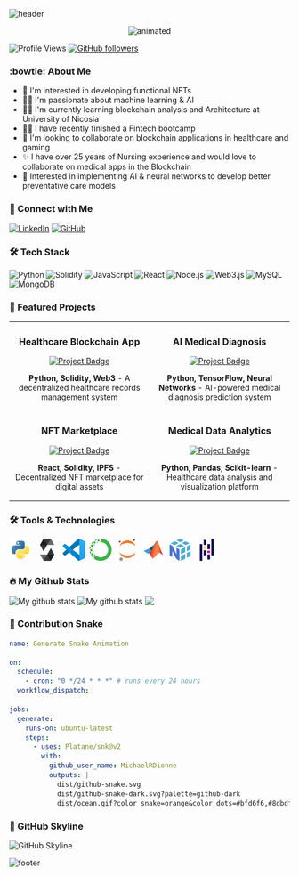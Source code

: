 ![header](https://capsule-render.vercel.app/api?type=cylinder&color=faceff&customColorList=0,2,2,5,30&height=135&section=header&text=Michael%20Dionne!&fontSize=65&animation=blinking)

<p align="center">
  <img src="https://github.com/DigitalGoldRush/DigitalGoldRush/blob/main/readme%20media/ethereum-eth%20(1).gif" alt="animated" />
</p>

<!-- Profile Views Counter -->
![Profile Views](https://komarev.com/ghpvc/?username=MichaelRDionne&color=brightgreen&style=flat-square)
[![GitHub followers](https://img.shields.io/github/followers/MichaelRDionne?style=social)](https://github.com/MichaelRDionne)

### :bowtie: About Me
- 👀 I'm interested in developing functional NFTs
- 👨‍💻 I'm passionate about machine learning & AI
- 🧑‍🎓 I'm currently learning blockchain analysis and Architecture at University of Nicosia
- 🧑‍🎓 I have recently finished a Fintech bootcamp
- 💞️ I'm looking to collaborate on blockchain applications in healthcare and gaming
- ✨ I have over 25 years of Nursing experience and would love to collaborate on medical apps in the Blockchain
- 🤖 Interested in implementing AI & neural networks to develop better preventative care models

### 🔗 Connect with Me
[![LinkedIn](https://img.shields.io/badge/LinkedIn-0077B5?style=for-the-badge&logo=linkedin&logoColor=white)](https://www.linkedin.com/in/michael-dionne-b2a1b61b/)
[![GitHub](https://img.shields.io/badge/GitHub-100000?style=for-the-badge&logo=github&logoColor=white)](https://github.com/MichaelRDionne)

### 🛠️ Tech Stack
![Python](https://img.shields.io/badge/Python-3776AB?style=for-the-badge&logo=python&logoColor=white)
![Solidity](https://img.shields.io/badge/Solidity-363636?style=for-the-badge&logo=solidity&logoColor=white)
![JavaScript](https://img.shields.io/badge/JavaScript-F7DF1E?style=for-the-badge&logo=javascript&logoColor=black)
![React](https://img.shields.io/badge/React-20232A?style=for-the-badge&logo=react&logoColor=61DAFB)
![Node.js](https://img.shields.io/badge/Node.js-43853D?style=for-the-badge&logo=node.js&logoColor=white)
![Web3.js](https://img.shields.io/badge/Web3.js-F16822?style=for-the-badge&logo=web3.js&logoColor=white)
![MySQL](https://img.shields.io/badge/MySQL-005C84?style=for-the-badge&logo=mysql&logoColor=white)
![MongoDB](https://img.shields.io/badge/MongoDB-4EA94B?style=for-the-badge&logo=mongodb&logoColor=white)

### 🚀 Featured Projects
<table>
  <tr>
    <td width="50%">
      <h3 align="center">Healthcare Blockchain App</h3>
      <div align="center">
        <a href="https://github.com/MichaelRDionne/your-repo" target="_blank">
          <img src="https://img.shields.io/badge/Code-View%20Repository-blue?style=for-the-badge&logo=github" alt="Project Badge"/>
        </a>
        <p><strong>Python, Solidity, Web3</strong> - A decentralized healthcare records management system</p>
      </div>
    </td>
    <td width="50%">
      <h3 align="center">AI Medical Diagnosis</h3>
      <div align="center">
        <a href="https://github.com/MichaelRDionne/your-repo" target="_blank">
          <img src="https://img.shields.io/badge/Code-View%20Repository-blue?style=for-the-badge&logo=github" alt="Project Badge"/>
        </a>
        <p><strong>Python, TensorFlow, Neural Networks</strong> - AI-powered medical diagnosis prediction system</p>
      </div>
    </td>
  </tr>
  <tr>
    <td width="50%">
      <h3 align="center">NFT Marketplace</h3>
      <div align="center">
        <a href="https://github.com/MichaelRDionne/your-repo" target="_blank">
          <img src="https://img.shields.io/badge/Code-View%20Repository-blue?style=for-the-badge&logo=github" alt="Project Badge"/>
        </a>
        <p><strong>React, Solidity, IPFS</strong> - Decentralized NFT marketplace for digital assets</p>
      </div>
    </td>
    <td width="50%">
      <h3 align="center">Medical Data Analytics</h3>
      <div align="center">
        <a href="https://github.com/MichaelRDionne/your-repo" target="_blank">
          <img src="https://img.shields.io/badge/Code-View%20Repository-blue?style=for-the-badge&logo=github" alt="Project Badge"/>
        </a>
        <p><strong>Python, Pandas, Scikit-learn</strong> - Healthcare data analysis and visualization platform</p>
      </div>
    </td>
  </tr>
</table>

### :hammer_and_wrench: Tools & Technologies
<div>
   <img src="https://github.com/devicons/devicon/blob/master/icons/python/python-original.svg" title="Python" alt="Python" width="40" height="40"/>&nbsp;
   <img src="https://github.com/devicons/devicon/blob/master/icons/solidity/solidity-original.svg" title="Solidity" alt="Solidity" width="40" height="40"/>&nbsp;
   <img src="https://github.com/devicons/devicon/blob/master/icons/vscode/vscode-original.svg" title="VS Code" alt="VS Code" width="40" height="40"/>&nbsp;
   <img src="https://github.com/devicons/devicon/blob/master/icons/anaconda/anaconda-original.svg" title="Anaconda" alt="Anaconda" width="40" height="40"/>&nbsp;
   <img src="https://github.com/devicons/devicon/blob/master/icons/jupyter/jupyter-original.svg" title="Jupyter" alt="Jupyter" width="40" height="40"/>&nbsp;
   <img src="https://github.com/devicons/devicon/blob/master/icons/matlab/matlab-original.svg" title="Matlab" alt="Matlab" width="40" height="40"/>&nbsp;
   <img src="https://github.com/devicons/devicon/blob/master/icons/numpy/numpy-original.svg" title="Numpy" alt="Numpy" width="40" height="40"/>&nbsp;
   <img src="https://github.com/devicons/devicon/blob/master/icons/pandas/pandas-original.svg" title="Pandas" alt="Pandas" width="40" height="40"/>&nbsp;
</div>

### :fire: My Github Stats
<img align="center" src="https://github-readme-streak-stats.herokuapp.com?user=MichaelRDionne&theme=vue-dark&hide_border=true&date_format=M%20j%5B%2C%20Y%5D" alt="My github stats" />
<img align="center" src="https://github-readme-stats.vercel.app/api?username=MichaelRDionne&show_icons=true&include_all_commits=true&theme=cobalt&hide_border=true" alt="My github stats" />
<img align="center" src="https://github-readme-stats.vercel.app/api/top-langs/?username=MichaelRDionne&layout=compact&theme=cobalt&hide_border=true" />

### 🐍 Contribution Snake
```yaml
name: Generate Snake Animation

on:
  schedule:
    - cron: "0 */24 * * *" # runs every 24 hours
  workflow_dispatch:

jobs:
  generate:
    runs-on: ubuntu-latest
    steps:
      - uses: Platane/snk@v2
        with:
          github_user_name: MichaelRDionne
          outputs: |
            dist/github-snake.svg
            dist/github-snake-dark.svg?palette=github-dark
            dist/ocean.gif?color_snake=orange&color_dots=#bfd6f6,#8dbdff,#64a1f4,#4b91f1,#3c7dd9
```

### 🏢 GitHub Skyline
![GitHub Skyline](https://github.com/DigitalGoldRush/DigitalGoldRush/blob/main/readme%20media/2021%20github%20skyline.gif)

![footer](https://capsule-render.vercel.app/api?type=waving&color=d3ffce&customColorList=0,2,2,5,30&height=150)
